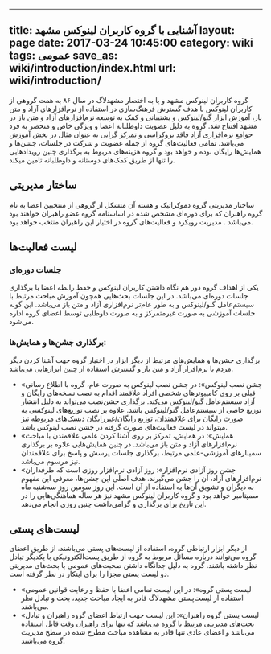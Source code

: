 ----------
title: آشنایی با گروه کاربران لینوکس مشهد
layout: page
date: 2017-03-24 10:45:00
category: wiki
tags: عمومی
save_as: wiki/introduction/index.html
url: wiki/introduction/
----------



گروه کاربران لینوکس مشهد و یا به اختصار مشهدلاگ در سال ۸۶ به همت گروهی از کاربران لینوکس‌ با هدف گسترش فرهنگ‌سازی در استفاده از نرم‌افزار‌های آزاد و متن باز، آموزش ابزار گنو/لینوکس و پشتیبانی و کمک به توسعه نرم‌افزارهای آزاد و متن باز در مشهد افتتاح شد. گروه به دلیل عضویت داوطلبانه اعضا و ویژگی خاص و منحصر به فرد جوامع نرم‌افزاری آزاد فاقد بروکراسی و تمرکز گرایی به عنوان مثال در بخش آموزش می‌باشد. تمامی فعالیت‌های گروه از جمله عضویت و شرکت در جلسات، جشن‌ها و همایش‌ها رایگان بوده و خواهد بود و گروه هزینه‌های مربوط به برگذاری چنین رویدادهایی را تنها از طریق کمک‌های دوستانه و داوطلبانه تامین میکند.

## ساختار مدیریتی

ساختار مدیریتی گروه دموکراتیک و هسته آن متشکل از گروهی از منتخبین اعضا به نام گروه راهبران که برای دوره‌ای مشخص شده در اساسنامه گروه عضو راهبران خواهند بود می‌باشد . مدیریت رویکرد و فعالیت‌های گروه در اختیار این راهبران منتخب خواهد بود.

## لیست فعالیت‌ها

### جلسات دوره‌ای

یکی از اهداف گروه دور هم نگاه داشتن کاربران لینوکس و حفظ رابطه اعضا با برگذاری جلسات دوره‌ای می‌باشد. در این جلسات بحث‌هایی همچون آموزش مباحث مرتبط با سیستم‌عامل گنو/لینوکس و به طور عام‌تر نرم‌افزاری آزاد و متن باز می‌باشد. این گونه جلسات آموزشی به صورت غیرمتمرکز و به صورت داوطلبی توسط اعضای گروه اداره می‌شود.

### برگذاری جشن‌ها و همایش‌ها: 

برگذاری جشن‌ها و همایش‌های مرتبط از دیگر ابزار در اختیار گروه جهت آشنا کردن دیگر مردم با نرم‌افزار آزاد و متن باز و گسترش استفاده از چنین ابزارهایی می‌باشد.

* «جشن نصب لینوکس»: 
در جشن نصب لینوکس به صورت عام، گروه با اطلاع رسانی قبلی بر روی کامپیوتر‌های شخصی افراد علاقمند اقدام به نصب نسخه‌های رایگان و آزاد سیستم‌عامل‌ گنو/لینوکس می‌کند. برگذاری جشن‌نصب می‌تواند به دلیل انتشار توزیع خاصی از سیستم‌عامل گنو/لینوکس باشد. علاوه بر نصب توزیع‌های لینوکسی به صورت رایگان برای علاقمندان، توزیع رایگان/غیررایگان دیسک‌های مربوطه نیز میتواند در لیست فعالیت‌های صورت گرفته در جشن نصب لینوکس باشد.
* «همایش‌‌»: 
در همایش، تمرکز بر روی آشنا کردن علمی علاقمندن با مباحث نرم‌افزارهای آزاد و متن باز می‌باشد. در چنین همایش‌هایی علاوه بر برگذاری سمینارهای آموزشی-علمی مرتبط، برگذاری جلسات پرسش و پاسخ برای علاقمندان نیز مرسوم می‌باشد.
* «جشن روز آزادی نرم‌افزار»:
روز آزادی نرم‌افزار روزی است که طرفداران نرم‌افزارهای آزاد، آن را جشن می‌گیرند. هدف اصلی این جشن‌ها، معرفی این مفهوم به دیگران و تشویق آن‌ها به استفاده از آن است. این روز سومین روز سه‌شنبه ماه سمپتامبر خواهد بود و گروه کاربران لینوکس مشهد نیز هر ساله هماهنگی‌هایی را در این تاریخ برای برگذاری و گرامی‌داشت چنین روزی انجام می‌دهد.

## لیست‌های پستی

از دیگر ابزار ارتباطی گروه، استفاده از لیست‌های پستی می‌باشند. از طریق اعضای گروه می‌توانند درباره مسائل مربوط به گروه از طریق پست‌الکترونیکی با یکدیگر تبادل نظر داشته باشند. گروه به دلیل جدانگاه داشتن صحبت‌های عمومی با بحث‌های مدیریتی دو لیست پستی مجزا را برای اینکار در نظر گرفته است.

* «لیست پستی گروه»: در این لیست تمامی اعضا با حفظ و رعایت قوانین عمومی استفاده از لیست‌پستی مشهدلاگ قادر به ایجاد مباحث جدید، بحث و تبادل نظر می‌باشند.
* «لیست پستی گروه راهبران»: این لیست جهت ارتباط اعضای گروه راهبران و تبادل بحث‌های مدیریتی مرتبط با گروه می‌باشد که تنها برای راهبران وقت قابل استفاده می‌باشد و اعضای عادی تنها قادر به مشاهده مباحث مطرح شده در سطح مدیریت گروه می‌باشند.
